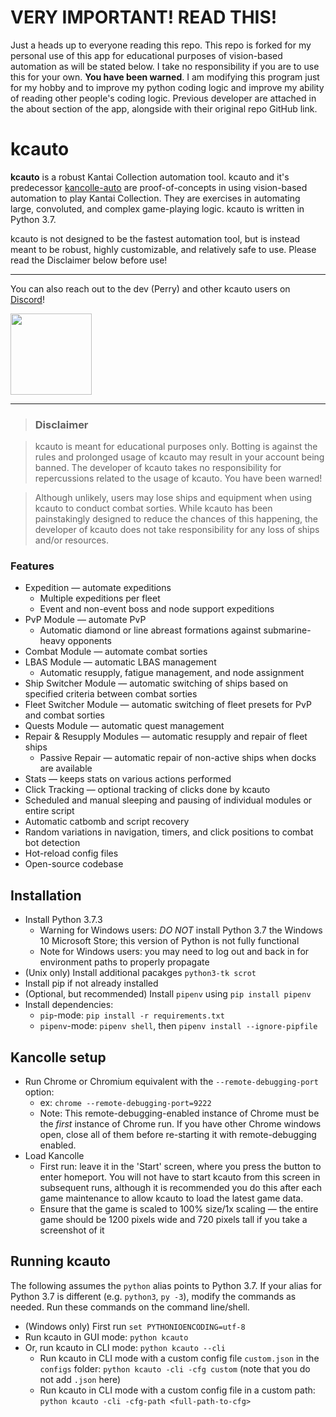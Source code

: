 # VERY IMPORTANT! READ THIS!
Just a heads up to everyone reading this repo. This repo is forked for my personal use of this app for educational purposes of vision-based automation as will be stated below. I take no responsibility if you are to use this for your own. **You have been warned**.
I am modifying this program just for my hobby and to improve my python coding logic and improve my ability of reading other people's coding logic. Previous developer are attached in the about section of the app, alongside with their original repo GitHub link.


# kcauto

**kcauto** is a robust Kantai Collection automation tool. kcauto and it's predecessor [kancolle-auto](https://github.com/mrmin123/kancolle-auto) are proof-of-concepts in using vision-based automation to play Kantai Collection. They are exercises in automating large, convoluted, and complex game-playing logic. kcauto is written in Python 3.7.

kcauto is not designed to be the fastest automation tool, but is instead meant to be robust, highly customizable, and relatively safe to use. Please read the Disclaimer below before use!

---

You can also reach out to the dev (Perry) and other kcauto users on [Discord](https://discord.gg/KEHSmUs)!

<a href="https://discord.gg/KEHSmUs"><img src="https://discordapp.com/assets/e4923594e694a21542a489471ecffa50.svg" width="130" /></a>

---

> ### Disclaimer

> kcauto is meant for educational purposes only. Botting is against the rules and prolonged usage of kcauto may result in your account being banned. The developer of kcauto takes no responsibility for repercussions related to the usage of kcauto. You have been warned!

> Although unlikely, users may lose ships and equipment when using kcauto to conduct combat sorties. While kcauto has been painstakingly designed to reduce the chances of this happening, the developer of kcauto does not take responsibility for any loss of ships and/or resources.

### Features

* Expedition &mdash; automate expeditions
  * Multiple expeditions per fleet
  * Event and non-event boss and node support expeditions
* PvP Module &mdash; automate PvP
  * Automatic diamond or line abreast formations against submarine-heavy opponents
* Combat Module &mdash; automate combat sorties
* LBAS Module &mdash; automatic LBAS management
  * Automatic resupply, fatigue management, and node assignment
* Ship Switcher Module &mdash; automatic switching of ships based on specified criteria between combat sorties
* Fleet Switcher Module &mdash; automatic switching of fleet presets for PvP and combat sorties
* Quests Module &mdash; automatic quest management
* Repair & Resupply Modules &mdash; automatic resupply and repair of fleet ships
  * Passive Repair &mdash; automatic repair of non-active ships when docks are available
* Stats &mdash; keeps stats on various actions performed
* Click Tracking &mdash; optional tracking of clicks done by kcauto
* Scheduled and manual sleeping and pausing of individual modules or entire script
* Automatic catbomb and script recovery
* Random variations in navigation, timers, and click positions to combat bot detection
* Hot-reload config files
* Open-source codebase

## Installation

* Install Python 3.7.3
  * Warning for Windows users: *DO NOT* install Python 3.7 the Windows 10 Microsoft Store; this version of Python is not fully functional
  * Note for Windows users: you may need to log out and back in for environment paths to properly propagate
* (Unix only) Install additional pacakges `python3-tk scrot`
* Install pip if not already installed
* (Optional, but recommended) Install `pipenv` using `pip install pipenv`
* Install dependencies:
  * `pip`-mode: `pip install -r requirements.txt`
  * `pipenv`-mode: `pipenv shell`, then `pipenv install --ignore-pipfile`

## Kancolle setup

* Run Chrome or Chromium equivalent with the `--remote-debugging-port` option:
  * ex: `chrome --remote-debugging-port=9222`
  * Note: This remote-debugging-enabled instance of Chrome must be the *first* instance of Chrome run. If you have other Chrome windows open, close all of them before re-starting it with remote-debugging enabled.
* Load Kancolle
  * First run: leave it in the 'Start' screen, where you press the button to enter homeport. You will not have to start kcauto from this screen in subsequent runs, although it is recommended you do this after each game maintenance to allow kcauto to load the latest game data.
  * Ensure that the game is scaled to 100% size/1x scaling &mdash; the entire game should be 1200 pixels wide and 720 pixels tall if you take a screenshot of it

## Running kcauto

The following assumes the `python` alias points to Python 3.7. If your alias for Python 3.7 is different (e.g. `python3`, `py -3`), modify the commands as needed. Run these commands on the command line/shell.

* (Windows only) First run `set PYTHONIOENCODING=utf-8`
* Run kcauto in GUI mode: `python kcauto`
* Or, run kcauto in CLI mode: `python kcauto --cli`
  * Run kcauto in CLI mode with a custom config file `custom.json` in the `configs` folder: `python kcauto -cli -cfg custom` (note that you do not add `.json` here)
  * Run kcauto in CLI mode with a custom config file in a custom path: `python kcauto -cli -cfg-path <full-path-to-cfg>`
